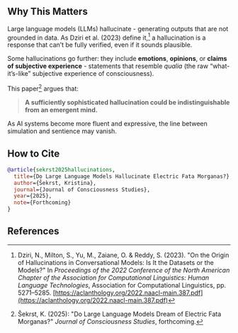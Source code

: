 ## Why This Matters

Large language models (LLMs) hallucinate - generating outputs that are not grounded in data. As Dziri et al. (2023) define it,[^1] a hallucination is a response that can’t be fully verified, even if it sounds plausible.

Some hallucinations go further: they include **emotions**, **opinions**, or **claims of subjective experience** - statements that resemble *qualia* (the raw “what-it’s-like” subjective experience of consciousness).

This paper[^2] argues that:

> **A sufficiently sophisticated hallucination could be indistinguishable from an emergent mind.**

As AI systems become more fluent and expressive, the line between simulation and sentience may vanish.


## How to Cite

```bibtex
@article{sekrst2025hallucinations,
  title={Do Large Language Models Hallucinate Electric Fata Morganas?},
  author={Šekrst, Kristina},
  journal={Journal of Consciousness Studies},
  year={2025},
  note={Forthcoming}
}
```
## References

[^1]: Dziri, N., Milton, S., Yu, M., Zaiane, O. & Reddy, S. (2023). "On the Origin of Hallucinations in Conversational Models: Is It the Datasets or the Models?" In *Proceedings of the 2022 Conference of the North American Chapter of the Association for Computational Linguistics: Human Language Technologies*, Association for Computational Linguistics, pp. 5271–5285. [https://aclanthology.org/2022.naacl-main.387.pdf](https://aclanthology.org/2022.naacl-main.387.pdf)
[^2]: Šekrst, K. (2025): "Do Large Language Models Dream of Electric Fata Morganas?" *Journal of Consciousness Studies*, forthcoming.
